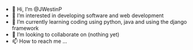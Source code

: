 - 👋 Hi, I’m @JWestinP
- 👀 I’m interested in developing software and web development
- 🌱 I’m currently learning coding using python, java and using the django framework
- 💞️ I’m looking to collaborate on (nothing yet)
- 📫 How to reach me ...

<!---
JWestinP/JWestinP is a ✨ special ✨ repository because its `README.md` (this file) appears on your GitHub profile.
You can click the Preview link to take a look at your changes.
--->
